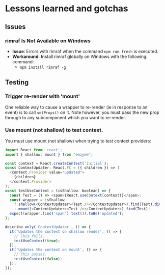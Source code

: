 # Lessons learned and gotchas

## Issues

### rimraf Is Not Available on Windows
* **Issue**: Errors with rimraf when the command `npm run fresh` is executed.
* **Workaround**: Install rimraf globally on Windows with the following command:
  * `npm install rimraf -g`

## Testing

### Trigger re-render with 'mount'

One reliable way to cause a wrapper to re-render (ie in response to an event) is
to call `setProps()` on it. Note however, you must pass the new prop through to
any subcomponent which you want to re-render.

### Use mount (not shallow) to test context.
You must use mount (not shallow) when trying to test context providers:

```js
import React from 'react';
import { shallow, mount } from 'enzyme';

const context = React.createContext('initial');
const ContextUpdater: React.FC = ({ children }) => (
  <context.Provider value="updated">
    {children}
  </context.Provider>
);
const testUseContext = (isShallow: boolean) => {
  const Test = () => <span>{React.useContext(context)}</span>;
  const wrapper = isShallow
    ? shallow(<ContextUpdater><Test /></ContextUpdater>).find(Test).dive()
    : mount(<ContextUpdater><Test /></ContextUpdater>).find(Test);
  expect(wrapper.find('span').text()).toBe('updated');
};

describe.only('ContextUpdater', () => {
  it('Updates the context on shallow render', () => {
    // This fails.
    testUseContext(true);
  });
  it('Updates the context on mount', () => {
    // This passes.
    testUseContext(false);
  });
});
```